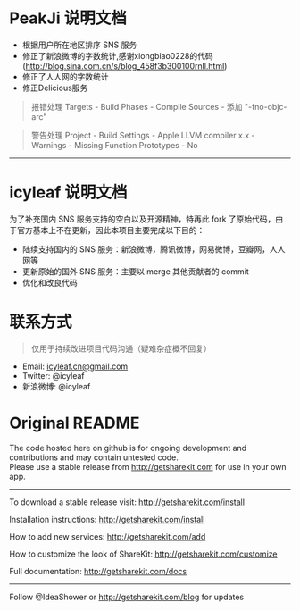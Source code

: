 # PeakJi 说明文档

* 根据用户所在地区排序 SNS 服务
* 修正了新浪微博的字数统计,感谢xiongbiao0228的代码(http://blog.sina.com.cn/s/blog_458f3b300100rnll.html)
* 修正了人人网的字数统计
* 修正Delicious服务

> 报错处理
> Targets - Build Phases - Compile Sources - 添加 "-fno-objc-arc" 

> 警告处理
> Project - Build Settings - Apple LLVM compiler x.x - Warnings - Missing Function Prototypes - No

***

# icyleaf 说明文档

为了补充国内 SNS 服务支持的空白以及开源精神，特再此 fork 了原始代码，由于官方基本上不在更新，因此本项目主要完成以下目的：

* 陆续支持国内的 SNS 服务：新浪微博，腾讯微博，网易微博，豆瓣网，人人网等
* 更新原始的国外 SNS 服务：主要以 merge 其他贡献者的 commit
* 优化和改良代码

# 联系方式

> 仅用于持续改进项目代码沟通（疑难杂症概不回复）

* Email: icyleaf.cn@gmail.com
* Twitter: @icyleaf
* 新浪微博: @icyleaf


# Original README

The code hosted here on github is for ongoing development and contributions and may contain untested code.  
Please use a stable release from http://getsharekit.com for use in your own app.

***

To download a stable release visit:
http://getsharekit.com/install

Installation instructions:
http://getsharekit.com/install

How to add new services:
http://getsharekit.com/add

How to customize the look of ShareKit:
http://getsharekit.com/customize

Full documentation:
http://getsharekit.com/docs

***

Follow @IdeaShower or http://getsharekit.com/blog for updates
